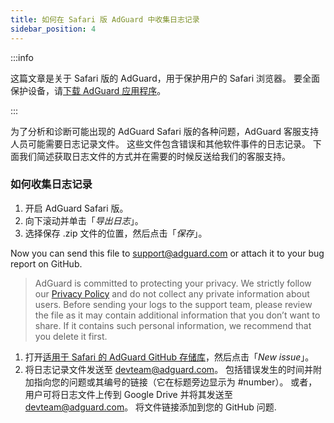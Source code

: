 ```yaml
---
title: 如何在 Safari 版 AdGuard 中收集日志记录
sidebar_position: 4
---
```


:::info

这篇文章是关于 Safari 版的 AdGuard，用于保护用户的 Safari 浏览器。 要全面保护设备，请[下载 AdGuard 应用程序](https://agrd.io/download-kb-adblock)。

:::

为了分析和诊断可能出现的 AdGuard Safari 版的各种问题，AdGuard 客服支持人员可能需要日志记录文件。 这些文件包含错误和其他软件事件的日志记录。 下面我们简述获取日志文件的方式并在需要的时候反送给我们的客服支持。

### 如何收集日志记录

1. 开启 AdGuard Safari 版。
2. 向下滚动并单击「_导出日志_」。
3. 选择保存 .zip 文件的位置，然后点击「_保存_」。

Now you can send this file to support@adguard.com or attach it to your bug report on GitHub.

> AdGuard is committed to protecting your privacy. We strictly follow our [Privacy Policy](https://adguard.com/privacy/safari.html) and do not collect any private information about users. Before sending your logs to the support team, please review the file as it may contain additional information that you don’t want to share. If it contains such personal information, we recommend that you delete it first.

1. 打开[适用于 Safari 的 AdGuard GitHub 存储库](https://github.com/AdguardTeam/AdGuardForSafari/issues)，然后点击「_New issue_」。
2. 将日志记录文件发送至 devteam@adguard.com。 包括错误发生的时间并附加指向您的问题或其编号的链接（它在标题旁边显示为 #number）。
   或者，用户可将日志文件上传到 Google Drive 并将其发送至 devteam@adguard.com。 将文件链接添加到您的 GitHub 问题.
